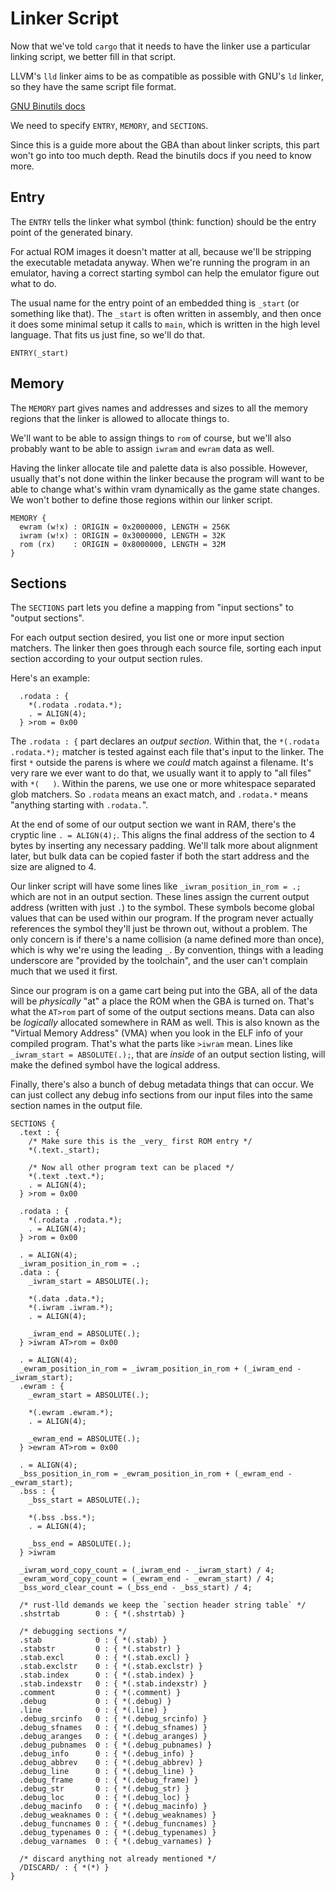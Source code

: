 
# Linker Script

Now that we've told `cargo` that it needs to have the linker use a particular linking script, we better fill in that script.

LLVM's `lld` linker aims to be as compatible as possible with GNU's `ld` linker, so they have the same script file format.

[GNU Binutils docs](https://sourceware.org/binutils/docs/ld/Scripts.html)

We need to specify `ENTRY`, `MEMORY`, and `SECTIONS`.

Since this is a guide more about the GBA than about linker scripts, this part won't go into too much depth.
Read the binutils docs if you need to know more.

## Entry

The `ENTRY` tells the linker what symbol (think: function) should be the entry point of the generated binary.

For actual ROM images it doesn't matter at all, because we'll be stripping the executable metadata anyway.
When we're running the program in an emulator, having a correct starting symbol can help the emulator figure out what to do.

The usual name for the entry point of an embedded thing is `_start` (or something like that).
The `_start` is often written in assembly, and then once it does some minimal setup it calls to `main`, which is written in the high level language.
That fits us just fine, so we'll do that.

```ld
ENTRY(_start)
```

## Memory

The `MEMORY` part gives names and addresses and sizes to all the memory regions that the linker is allowed to allocate things to.

We'll want to be able to assign things to `rom` of course, but we'll also probably want to be able to assign `iwram` and `ewram` data as well.

Having the linker allocate tile and palette data is also possible.
However, usually that's not done within the linker because the program will want to be able to change what's within vram dynamically as the game state changes.
We won't bother to define those regions within our linker script.

```
MEMORY {
  ewram (w!x) : ORIGIN = 0x2000000, LENGTH = 256K
  iwram (w!x) : ORIGIN = 0x3000000, LENGTH = 32K
  rom (rx)    : ORIGIN = 0x8000000, LENGTH = 32M
}
```

## Sections

The `SECTIONS` part lets you define a mapping from "input sections" to "output sections".

For each output section desired, you list one or more input section matchers.
The linker then goes through each source file, sorting each input section according to your output section rules.

Here's an example:

```ld
  .rodata : {
    *(.rodata .rodata.*);
    . = ALIGN(4);
  } >rom = 0x00
```

The `.rodata : {` part declares an *output section*.
Within that, the `*(.rodata .rodata.*);` matcher is tested against each file that's input to the linker.
The first `*` outside the parens is where we *could* match against a filename.
It's very rare we ever want to do that, we usually want it to apply to "all files" with `*(   )`.
Within the parens, we use one or more whitespace separated glob matchers.
So `.rodata` means an exact match, and `.rodata.*` means "anything starting with `.rodata.`".

At the end of some of our output section we want in RAM, there's the cryptic line `. = ALIGN(4);`.
This aligns the final address of the section to 4 bytes by inserting any necessary padding.
We'll talk more about alignment later, but bulk data can be copied faster if both the start address and the size are aligned to 4.

Our linker script will have some lines like `_iwram_position_in_rom = .;` which are not in an output section.
These lines assign the current output address (written with just `.`) to the symbol.
These symbols become global values that can be used within our program.
If the program never actually references the symbol they'll just be thrown out, without a problem.
The only concern is if there's a name collision (a name defined more than once), which is why we're using the leading `_`.
By convention, things with a leading underscore are "provided by the toolchain", and the user can't complain much that we used it first.

Since our program is on a game cart being put into the GBA, all of the data will be *physically* "at" a place the ROM when the GBA is turned on.
That's what the `AT>rom` part of some of the output sections means.
Data can also be *logically* allocated somewhere in RAM as well.
This is also known as the "Virtual Memory Address" (VMA) when you look in the ELF info of your compiled program.
That's what the parts like `>iwram` mean.
Lines like `_iwram_start = ABSOLUTE(.);`, that are *inside* of an output section listing, will make the defined symbol have the logical address.

Finally, there's also a bunch of debug metadata things that can occur.
We can just collect any debug info sections from our input files into the same section names in the output file.

```ld
SECTIONS {
  .text : {
    /* Make sure this is the _very_ first ROM entry */
    *(.text._start);
    
    /* Now all other program text can be placed */
    *(.text .text.*);
    . = ALIGN(4);
  } >rom = 0x00

  .rodata : {
    *(.rodata .rodata.*);
    . = ALIGN(4);
  } >rom = 0x00

  . = ALIGN(4);
  _iwram_position_in_rom = .;
  .data : {
    _iwram_start = ABSOLUTE(.);
    
    *(.data .data.*);
    *(.iwram .iwram.*);
    . = ALIGN(4);
    
    _iwram_end = ABSOLUTE(.);
  } >iwram AT>rom = 0x00

  . = ALIGN(4);
  _ewram_position_in_rom = _iwram_position_in_rom + (_iwram_end - _iwram_start);
  .ewram : {
    _ewram_start = ABSOLUTE(.);
    
    *(.ewram .ewram.*);
    . = ALIGN(4);
    
    _ewram_end = ABSOLUTE(.);
  } >ewram AT>rom = 0x00

  . = ALIGN(4);
  _bss_position_in_rom = _ewram_position_in_rom + (_ewram_end - _ewram_start);
  .bss : {
    _bss_start = ABSOLUTE(.);

    *(.bss .bss.*);
    . = ALIGN(4);

    _bss_end = ABSOLUTE(.);
  } >iwram

  _iwram_word_copy_count = (_iwram_end - _iwram_start) / 4;
  _ewram_word_copy_count = (_ewram_end - _ewram_start) / 4;
  _bss_word_clear_count = (_bss_end - _bss_start) / 4;

  /* rust-lld demands we keep the `section header string table` */
  .shstrtab        0 : { *(.shstrtab) }

  /* debugging sections */
  .stab            0 : { *(.stab) }
  .stabstr         0 : { *(.stabstr) }
  .stab.excl       0 : { *(.stab.excl) }
  .stab.exclstr    0 : { *(.stab.exclstr) }
  .stab.index      0 : { *(.stab.index) }
  .stab.indexstr   0 : { *(.stab.indexstr) }
  .comment         0 : { *(.comment) }
  .debug           0 : { *(.debug) }
  .line            0 : { *(.line) }
  .debug_srcinfo   0 : { *(.debug_srcinfo) }
  .debug_sfnames   0 : { *(.debug_sfnames) }
  .debug_aranges   0 : { *(.debug_aranges) }
  .debug_pubnames  0 : { *(.debug_pubnames) }
  .debug_info      0 : { *(.debug_info) }
  .debug_abbrev    0 : { *(.debug_abbrev) }
  .debug_line      0 : { *(.debug_line) }
  .debug_frame     0 : { *(.debug_frame) }
  .debug_str       0 : { *(.debug_str) }
  .debug_loc       0 : { *(.debug_loc) }
  .debug_macinfo   0 : { *(.debug_macinfo) }
  .debug_weaknames 0 : { *(.debug_weaknames) }
  .debug_funcnames 0 : { *(.debug_funcnames) }
  .debug_typenames 0 : { *(.debug_typenames) }
  .debug_varnames  0 : { *(.debug_varnames) }

  /* discard anything not already mentioned */
  /DISCARD/ : { *(*) }
}
```
